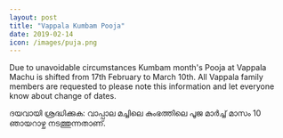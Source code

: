 ```yaml
---
layout: post
title: "Vappala Kumbam Pooja"
date: 2019-02-14
icon: /images/puja.png
---
```


Due to unavoidable circumstances Kumbam month's Pooja at Vappala Machu is shifted from 17th February to March 10th. All Vappala family members are requested to please note this information and let everyone know about change of dates.

ദയവായി ശ്രദ്ധിക്കുക: വാപ്പാല മച്ചിലെ കുംഭത്തിലെ പൂജ മാർച്ച് മാസം 10 ഞായറാഴ്ച നടത്തുന്നതാണ്.
